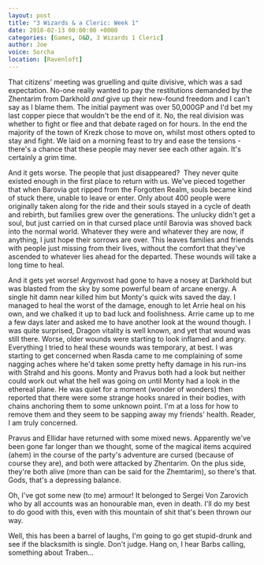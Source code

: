 ```yaml
---
layout: post
title: "3 Wizards & a Cleric: Week 1"
date: 2018-02-13 00:00:00 +0000
categories: [Games, D&D, 3 Wizards 1 Cleric]
author: Joe
voice: Sorcha
location: [Ravenloft]
---
```

That citizens' meeting was gruelling and quite divisive, which was a sad expectation. No-one really wanted to pay the restitutions demanded by the Zhentarim from Darkhold *and* give up their new-found freedom and I can't say as I blame them. The initial payment was over 50,000GP and I'd bet my last copper piece that wouldn't be the end of it. No, the real division was whether to fight or flee and that debate raged on for hours. In the end the majority of the town of Krezk chose to move on, whilst most others opted to stay and fight. We laid on a morning feast to try and ease the tensions - there's a chance that these people may never see each other again. It's certainly a grim time.<!-- more -->

And it gets worse. The people that just disappeared?  They never quite existed enough in the first place to return with us. We've pieced together that when Barovia got ripped from the Forgotten Realm, souls became kind of stuck there, unable to leave or enter. Only about 400 people were originally taken along for the ride and their souls stayed in a cycle of death and rebirth, but families grew over the generations. The unlucky didn't get a soul, but just carried on in that cursed place until Barovia was shoved back into the normal world. Whatever they were and whatever they are now, if anything, I just hope their sorrows are over. This leaves families and friends with people just missing from their lives, without the comfort that they've ascended to whatever lies ahead for the departed. These wounds will take a long time to heal.

And it gets yet worse! Argynvost had gone to have a nosey at Darkhold but was blasted from the sky by some powerful beam of arcane energy. A single hit damn near killed him but Monty's quick wits saved the day. I managed to heal the worst of the damage, enough to let Arrie heal on his own, and we chalked it up to bad luck and foolishness. Arrie came up to me a few days later and asked me to have another look at the wound though. I was quite surprised, Dragon vitality is well known, and yet that wound was still there. Worse, older wounds were starting to look inflamed and angry. Everything I tried to heal these wounds was temporary, at best. I was starting to get concerned when Rasda came to me complaining of some nagging aches where he'd taken some pretty hefty damage in his run-ins with Strahd and his goons. Monty and Pravus both had a look but neither could work out what the hell was going on until Monty had a look in the ethereal plane. He was quiet for a moment (wonder of wonders) then reported that there were some strange hooks snared in their bodies, with chains anchoring them to some unknown point. I'm at a loss for how to remove them and they seem to be sapping away my friends' health. Reader, I am truly concerned.

Pravus and Ellidar have returned with some mixed news. Apparently we've been gone far longer than we thought, some of the magical items acquired (ahem) in the course of the party's adventure are cursed (because of course they are), and both were attacked by Zhentarim. On the plus side, they're both alive (more than can be said for the Zhemtarim), so there's that. Gods, that's a depressing balance.

Oh, I've got some new (to me) armour! It belonged to Sergei Von Zarovich who by all accounts was an honourable man, even in death. I'll do my best to do good with this, even with this mountain of shit that's been thrown our way.

Well, this has been a barrel of laughs, I'm going to go get stupid-drunk and see if the blacksmith is single. Don't judge. Hang on, I hear Barbs calling, something about Traben...